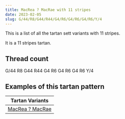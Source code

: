 ```yaml
---
title: MacRea ? MacRae with 11 stripes
date: 2023-02-05
slug: G/44/R8/G44/R44/G4/R6/G4/R6/G4/R6/Y/4
---
```

This is a list of all the tartan sett variants with 11 stripes.

It is a 11 stripes tartan.


## Thread count
G/44 R8 G44 R44 G4 R6 G4 R6 G4 R6 Y/4

## Examples of this tartan pattern

| Tartan Variants |
|---------------|
| [MacRea ? MacRae](/variants/g/44/r8/g44/r44/g4/r6/g4/r6/g4/r6/y/4-g008000-rc00000-yf0c000)||
